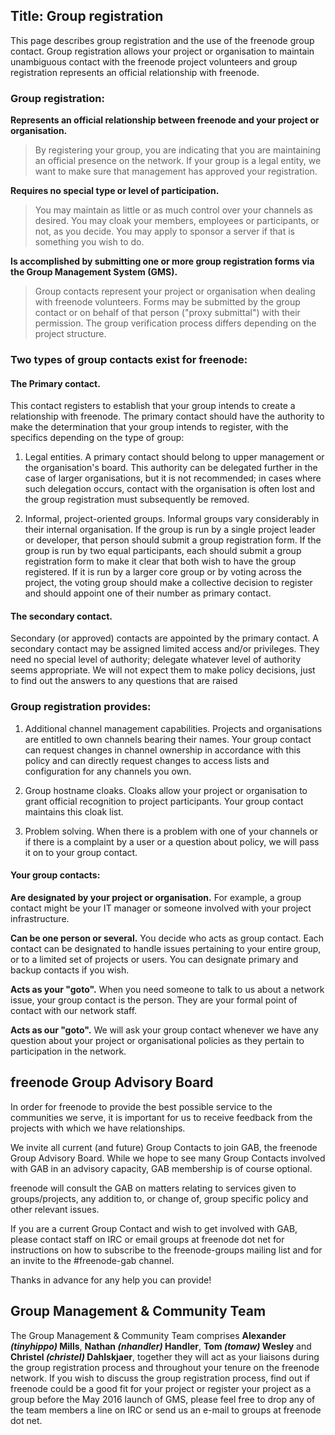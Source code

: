 Title: Group registration
---
This page describes group registration and the use of the freenode group contact. Group registration allows your project or organisation to maintain unambiguous contact with the freenode project volunteers and group registration represents an official relationship with freenode.

### Group registration:

**Represents an official relationship between freenode and your project or organisation.**
    
> By registering your group, you are indicating that you are maintaining an official presence on the network. If your group is a legal entity, we want to make sure that management has approved your registration.
 
**Requires no special type or level of participation.**

> You may maintain as little or as much control over your channels as desired. You may cloak your members, employees or participants, or not, as you decide. You may apply to sponsor a server if that is something you wish to do.

**Is accomplished by submitting one or more group registration forms via the Group Management System (GMS).**
   
> Group contacts represent your project or organisation when dealing with freenode volunteers. Forms may be submitted by the group contact or on behalf of that person ("proxy submittal") with their permission. The group verification process differs depending on the project structure.
    

### Two types of group contacts exist for freenode:

#### The Primary contact.
This contact registers to establish that your group intends to create a relationship with freenode. The primary contact should have the authority to make the determination that your group intends to register, with the specifics depending on the type of group:
    
   
1. Legal entities.
A primary contact should belong to upper management or the organisation's board. This authority can be delegated further in the case of larger organisations, but it is not recommended; in cases where such delegation occurs, contact with the organisation is often lost and the group registration must subsequently be removed.
      
2. Informal, project-oriented groups.
Informal groups vary considerably in their internal organisation. If the group is run by a single project leader or developer, that person should submit a group registration form. If the group is run by two equal participants, each should submit a group registration form to make it clear that both wish to have the group registered.
If it is run by a larger core group or by voting across the project, the voting group should make a collective decision to register and should appoint one of their number as primary contact.

#### The secondary contact.
Secondary (or approved) contacts are appointed by the primary contact. A secondary contact may be assigned limited access and/or privileges. They need no special level of authority; delegate whatever level of authority seems appropriate.  We will not expect them to make policy decisions, just to find out the answers to any questions that are raised

### Group registration provides:

1. Additional channel management capabilities.
   Projects and organisations are entitled to own channels bearing their names. Your group contact can request changes in channel ownership in accordance with this policy and can directly request changes to access lists and configuration for any channels you own.

2. Group hostname cloaks.
   Cloaks allow your project or organisation to grant official recognition to project participants. Your group contact maintains this cloak list.

3. Problem solving.
   When there is a problem with one of your channels or if there is a complaint by a user or a question about policy, we will pass it on to your group contact.
  

#### Your group contacts:

**Are designated by your project or organisation.**
For example, a group contact might be your IT manager or someone involved with your project infrastructure.
 
**Can be one person or several.**
You decide who acts as group contact. Each contact can be designated to handle issues pertaining to your entire group, or to a limited set of projects or users. You can designate primary and backup contacts if you wish.

**Acts as your "goto".**
When you need someone to talk to us about a network issue, your group contact is the person.  They are your formal point of contact with our network staff.
 
**Acts as our "goto".**
We will ask your group contact whenever we have any question about your project or organisational policies as they pertain to participation in the network.


## freenode Group Advisory Board

In order for freenode to provide the best possible service to the communities we serve, it is important for us to receive feedback from the projects with which we have relationships.

We invite all current (and future) Group Contacts to join GAB, the freenode Group Advisory Board. While we hope to see many Group Contacts involved with GAB in an advisory  capacity, GAB membership is of course optional.

freenode will consult the GAB on matters relating to services given to groups/projects, any addition to, or change of, group specific policy and other relevant issues.

If you are a current Group Contact and wish to get involved with GAB, please contact staff on IRC or email groups at freenode dot net for instructions on how to subscribe to the freenode-groups mailing list and for an invite to the #freenode-gab channel.

Thanks in advance for any help you can provide!

## Group Management & Community Team
The Group Management & Community Team comprises **Alexander _(tinyhippo)_ Mills**, **Nathan _(nhandler)_ Handler**, **Tom _(tomaw)_ Wesley** and **Christel _(christel)_ Dahlskjaer**, together they will act as your liaisons during the group registration process and throughout your tenure on the freenode network. If you wish to discuss the group registration process, find out if freenode could be a good fit for your project or register your project as a group before the May 2016 launch of GMS, please feel free to drop any of the team members a line on IRC or send us an e-mail to groups at freenode dot net.
